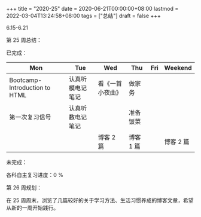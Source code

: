+++
title = "2020-25"
date = 2020-06-21T00:00:00+08:00
lastmod = 2022-03-04T13:24:58+08:00
tags = ["总结"]
draft = false
+++

6.15-6.21

第 25 周总结：

已完成：

| Mon                           | Tue      | Wed      | Thu    | Fri | Weekend |
|-------------------------------|----------|----------|--------|-----|---------|
| Bootcamp-Introduction to HTML | 认真听模电记笔记 | 看《一首小夜曲》 | 做家务 |     |         |
| 第一次复习信号                | 认真听数电记笔记 |          | 准备饭菜 |     |         |
|                               |          | 博客 2 篇 | 博客 1 篇 |     | 博客 2 篇 |

未完成：

各科自主复习进度：0 %

第 26 周规划：

在 25 周周末，浏览了几篇较好的关于学习方法、生活习惯养成的博客文章，希望从新的一周开始践行。